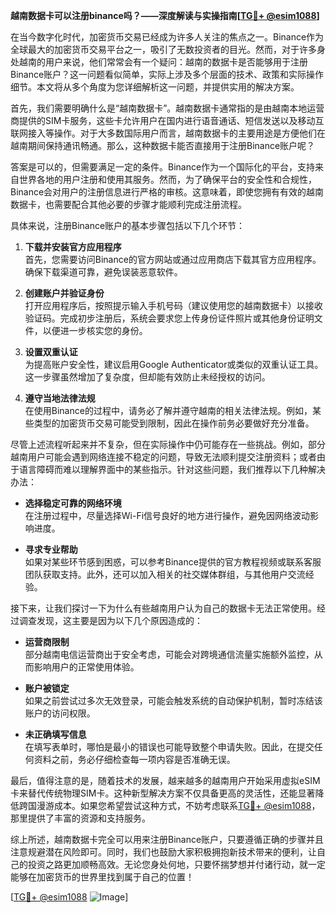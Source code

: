 **越南数据卡可以注册binance吗？——深度解读与实操指南[[TG💪+ @esim1088](https://t.me/s/esim1088)]**

在当今数字化时代，加密货币交易已经成为许多人关注的焦点之一。Binance作为全球最大的加密货币交易平台之一，吸引了无数投资者的目光。然而，对于许多身处越南的用户来说，他们常常会有一个疑问：越南的数据卡是否能够用于注册Binance账户？这一问题看似简单，实际上涉及多个层面的技术、政策和实际操作细节。本文将从多个角度为您详细解析这一问题，并提供实用的解决方案。

首先，我们需要明确什么是“越南数据卡”。越南数据卡通常指的是由越南本地运营商提供的SIM卡服务，这些卡允许用户在国内进行语音通话、短信发送以及移动互联网接入等操作。对于大多数国际用户而言，越南数据卡的主要用途是方便他们在越南期间保持通讯畅通。那么，这种数据卡能否直接用于注册Binance账户呢？

答案是可以的，但需要满足一定的条件。Binance作为一个国际化的平台，支持来自世界各地的用户注册和使用其服务。然而，为了确保平台的安全性和合规性，Binance会对用户的注册信息进行严格的审核。这意味着，即使您拥有有效的越南数据卡，也需要配合其他必要的步骤才能顺利完成注册流程。

具体来说，注册Binance账户的基本步骤包括以下几个环节：

1. **下载并安装官方应用程序**  
   首先，您需要访问Binance的官方网站或通过应用商店下载其官方应用程序。确保下载渠道可靠，避免误装恶意软件。

2. **创建账户并验证身份**  
   打开应用程序后，按照提示输入手机号码（建议使用您的越南数据卡）以接收验证码。完成初步注册后，系统会要求您上传身份证件照片或其他身份证明文件，以便进一步核实您的身份。

3. **设置双重认证**  
   为提高账户安全性，建议启用Google Authenticator或类似的双重认证工具。这一步骤虽然增加了复杂度，但却能有效防止未经授权的访问。

4. **遵守当地法律法规**  
   在使用Binance的过程中，请务必了解并遵守越南的相关法律法规。例如，某些类型的加密货币交易可能受到限制，因此在操作前务必要做好充分准备。

尽管上述流程听起来并不复杂，但在实际操作中仍可能存在一些挑战。例如，部分越南用户可能会遇到网络连接不稳定的问题，导致无法顺利提交注册资料；或者由于语言障碍而难以理解界面中的某些指示。针对这些问题，我们推荐以下几种解决办法：

- **选择稳定可靠的网络环境**  
  在注册过程中，尽量选择Wi-Fi信号良好的地方进行操作，避免因网络波动影响进度。

- **寻求专业帮助**  
  如果对某些环节感到困惑，可以参考Binance提供的官方教程视频或联系客服团队获取支持。此外，还可以加入相关的社交媒体群组，与其他用户交流经验。

接下来，让我们探讨一下为什么有些越南用户认为自己的数据卡无法正常使用。经过调查发现，这主要是因为以下几个原因造成的：

- **运营商限制**  
  部分越南电信运营商出于安全考虑，可能会对跨境通信流量实施额外监控，从而影响用户的正常使用体验。

- **账户被锁定**  
  如果之前尝试过多次无效登录，可能会触发系统的自动保护机制，暂时冻结该账户的访问权限。

- **未正确填写信息**  
  在填写表单时，哪怕是最小的错误也可能导致整个申请失败。因此，在提交任何资料之前，务必仔细检查每一项内容是否准确无误。

最后，值得注意的是，随着技术的发展，越来越多的越南用户开始采用虚拟eSIM卡来替代传统物理SIM卡。这种新型解决方案不仅具备更高的灵活性，还能显著降低跨国漫游成本。如果您希望尝试这种方式，不妨考虑联系[TG💪+ @esim1088](https://t.me/s/esim1088)，那里提供了丰富的资源和支持服务。

综上所述，越南数据卡完全可以用来注册Binance账户，只要遵循正确的步骤并且注意规避潜在风险即可。同时，我们也鼓励大家积极拥抱新技术带来的便利，让自己的投资之路更加顺畅高效。无论您身处何地，只要怀揣梦想并付诸行动，就一定能够在加密货币的世界里找到属于自己的位置！

[[TG💪+ @esim1088](https://t.me/s/esim1088) ![Image](https://i.postimg.cc/4NQfJmqS/Snipaste-2025-05-13-00-14-12.png)]